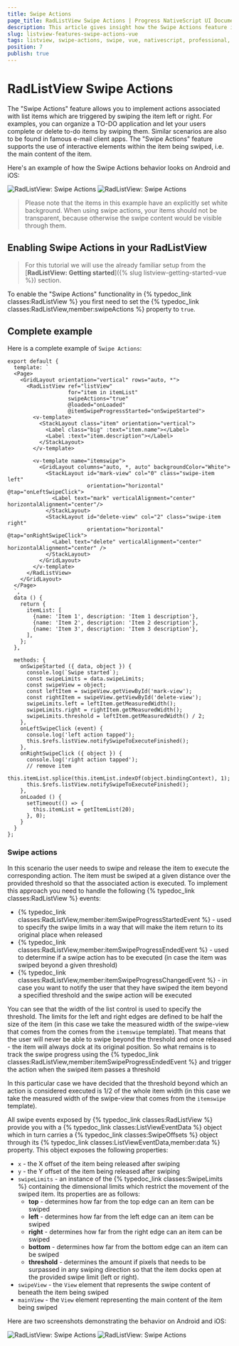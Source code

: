 ```yaml
---
title: Swipe Actions
page_title: RadListView Swipe Actions | Progress NativeScript UI Documentation
description: This article gives insight how the Swipe Actions feature is used.
slug: listview-features-swipe-actions-vue
tags: listview, swipe-actions, swipe, vue, nativescript, professional, ui
position: 7
publish: true
---
```


# RadListView Swipe Actions
The "Swipe Actions" feature allows you to implement actions associated with list items which are triggered by swiping the item left or right. For examples, you can organize a TO-DO application and let your users complete or delete to-do items by swiping them. Similar scenarios are also to be found in famous e-mail client apps.
The "Swipe Actions" feature supports the use of interactive elements within the item being swiped, i.e. the main content of the item.

Here's an example of how the Swipe Actions behavior looks on Android and iOS:

![RadListView: Swipe Actions](/controls/NativeScript/ListView/images/list-view-swipe-actions_1.png) ![RadListView: Swipe Actions](/controls/NativeScript/ListView/images/list-view-swipe-actions_2.png)

> Please note that the items in this example have an explicitly set white background. When using swipe actions, your items should not be transparent, because otherwise the swipe content would be visible through them.

## Enabling Swipe Actions in your RadListView

> For this tutorial we will use the already familiar setup from the [**RadListView: Getting started**]({% slug listview-getting-started-vue %}) section.

To enable the "Swipe Actions" functionality in {% typedoc_link classes:RadListView %} you first need to set the {% typedoc_link classes:RadListView,member:swipeActions %} property to `true`.

## Complete example

Here is a complete example of `Swipe Actions`:

```
export default {
  template: `
  <Page>
    <GridLayout orientation="vertical" rows="auto, *">
      <RadListView ref="listView"
                   for="item in itemList"
                   swipeActions="true"
                   @loaded="onLoaded"
                   @itemSwipeProgressStarted="onSwipeStarted">
        <v-template>
          <StackLayout class="item" orientation="vertical">
            <Label class="big" :text="item.name"></Label>
            <Label :text="item.description"></Label>
          </StackLayout>
        </v-template>

        <v-template name="itemswipe">
          <GridLayout columns="auto, *, auto" backgroundColor="White">
            <StackLayout id="mark-view" col="0" class="swipe-item left"
                         orientation="horizontal" @tap="onLeftSwipeClick">
              <Label text="mark" verticalAlignment="center" horizontalAlignment="center"/>
            </StackLayout>
            <StackLayout id="delete-view" col="2" class="swipe-item right"
                         orientation="horizontal" @tap="onRightSwipeClick">
              <Label text="delete" verticalAlignment="center" horizontalAlignment="center" />
            </StackLayout>
          </GridLayout>
        </v-template>
      </RadListView>
    </GridLayout>
  </Page>
  `,
  data () {
    return {
      itemList: [
        {name: 'Item 1', description: 'Item 1 description'},
        {name: 'Item 2', description: 'Item 2 description'},
        {name: 'Item 3', description: 'Item 3 description'},
      ],
    };
  },

  methods: {
    onSwipeStarted ({ data, object }) {
      console.log(`Swipe started`);
      const swipeLimits = data.swipeLimits;
      const swipeView = object;
      const leftItem = swipeView.getViewById('mark-view');
      const rightItem = swipeView.getViewById('delete-view');
      swipeLimits.left = leftItem.getMeasuredWidth();
      swipeLimits.right = rightItem.getMeasuredWidth();
      swipeLimits.threshold = leftItem.getMeasuredWidth() / 2;
    },
    onLeftSwipeClick (event) {
      console.log('left action tapped');
      this.$refs.listView.notifySwipeToExecuteFinished();
    },
    onRightSwipeClick ({ object }) {
      console.log('right action tapped');
      // remove item
      this.itemList.splice(this.itemList.indexOf(object.bindingContext), 1);
      this.$refs.listView.notifySwipeToExecuteFinished();
    },
    onLoaded () {
      setTimeout(() => {
        this.itemList = getItemList(20);
      }, 0);
    }
  }
};
```

### Swipe actions
In this scenario the user needs to swipe and release the item to execute the corresponding action. The item must be swiped at a given distance over the provided threshold so that the associated action is executed. To implement this approach you need to handle the following {% typedoc_link classes:RadListView %} events:
- {% typedoc_link classes:RadListView,member:itemSwipeProgressStartedEvent %} - used to specify the swipe limits in a way that will make the item return to its original place when released
- {% typedoc_link classes:RadListView,member:itemSwipeProgressEndedEvent %} - used to determine if a swipe action has to be executed (in case the item was swiped beyond a given threshold)
- {% typedoc_link classes:RadListView,member:itemSwipeProgressChangedEvent %} - in case you want to notify the user that they have swiped the item beyond a specified threshold and the swipe action will be executed

You can see that the width of the list control is used to specify the threshold. The limits for the left and right edges are defined to be half the size of the item (in this case we take the measured width of the swipe-view that comes from the comes from the `itemswipe` template). That means that the user will never be able to swipe beyond the threshold and once released - the item will always dock at its original position. So what remains is to track the swipe progress using the  {% typedoc_link classes:RadListView,member:itemSwipeProgressEndedEvent %} and trigger the action when the swiped item passes a threshold

In this particular case we have decided that the threshold beyond which an action is considered executed is 1/2 of the whole item width (in this case we take the measured width of the swipe-view that comes from the `itemswipe` template).

All swipe events exposed by {% typedoc_link classes:RadListView %} provide you with a {% typedoc_link classes:ListViewEventData %} object which in turn carries a {% typedoc_link classes:SwipeOffsets %} object through its {% typedoc_link classes:ListViewEventData,member:data %} property. This object exposes the following properties:
- `x` - the X offset of the item being released after swiping
- `y` - the Y offset of the item being released after swiping
- `swipeLimits` - an instance of the {% typedoc_link classes:SwipeLimits %} containing the dimensional limits which restrict the movement of the swiped item. Its properties are as follows:
    - **top** - determines how far from the top edge can an item can be swiped
    - **left** - determines how far from the left edge can an item can be swiped
    - **right** - determines how far from the right edge can an item can be swiped
    - **bottom** - determines how far from the bottom edge can an item can be swiped
    - **threshold** - determines the amount if pixels that needs to be surpassed in any swiping direction so that the item docks open at the provided swipe limit (left or right).
- `swipeView` - the `View` element that represents the swipe content of beneath the item being swiped
- `mainView` - the `View` element representing the main content of the item being swiped

Here are two screenshots demonstrating the behavior on Android and iOS:

 ![RadListView: Swipe Actions](/controls/NativeScript/ListView/images/list-view-swipe-actions_1.png) ![RadListView: Swipe Actions](/controls/NativeScript/ListView/images/list-view-swipe-actions_2.png)
